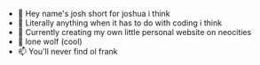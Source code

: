 - 👋 Hey name's josh short for joshua i think
- 👀 Literally anything when it has to do with coding i think
- 🌱 Currently creating my own little personal website on neocities
- 💞️ lone wolf (cool)
- 📫 You'll never find ol frank

<!---
bobby46jay/bobby46jay is a ✨ special ✨ repository because its `README.md` (this file) appears on your GitHub profile.
You can click the Preview link to take a look at your changes.
--->
